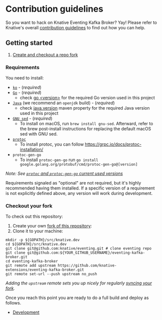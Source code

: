 # Contribution guidelines

So you want to hack on Knative Eventing Kafka Broker? Yay! Please refer to Knative's overall
[contribution guidelines](https://www.knative.dev/contributing/) to find out how you can help.

## Getting started

1. [Create and checkout a repo fork](#checkout-your-fork)

### Requirements

You need to install:

- [`ko`](https://github.com/google/ko) - (_required_)
- [`Go`](https://golang.org/) - (_required_)
    - check
      [go \<version\>](https://github.com/knative-extensions/eventing-kafka-broker/blob/master/go.mod)
      for the required Go version used in this project
- [`Java`](https://www.java.com/en/) (we recommend an `openjdk` build) -
  (_required_)
    - check
      [java.version](https://github.com/knative-extensions/eventing-kafka-broker/blob/master/data-plane/pom.xml)
      maven property for the required Java version used in this project
- [`GNU sed`](https://www.gnu.org/software/sed/) - (_required_)
    - To install on macOS, run `brew install gnu-sed`. Afterward, refer to the brew post-install instructions for 
      replacing the default macOS sed with GNU sed.
- [`protoc`](https://github.com/protocolbuffers/protobuf)
     - To install protoc, you can follow https://grpc.io/docs/protoc-installation/
- `protoc-gen-go`
     - To install `protoc-gen-go` run `go install google.golang.org/protobuf/cmd/protoc-gen-go@[version]`

_Note: See [`protoc` and `protoc-gen-go` current used versions](https://github.com/knative-extensions/eventing-kafka-broker/blob/main/control-plane/pkg/contract/contract.pb.go#L3)_

Requirements signaled as "optional" are not required, but it's highly recommended having them installed. If a specific
version of a requirement is not explicitly defined above, any version will work during development.

### Checkout your fork

To check out this repository:

1. Create your own [fork of this repository](https://help.github.com/articles/fork-a-repo/):
1. Clone it to your machine:

```shell
mkdir -p ${GOPATH}/src/knative.dev
cd ${GOPATH}/src/knative.dev
git clone git@github.com:knative/eventing.git # clone eventing repo
git clone git@github.com:${YOUR_GITHUB_USERNAME}/eventing-kafka-broker.git
cd eventing-kafka-broker
git remote add upstream https://github.com/knative-extensions/eventing-kafka-broker.git
git remote set-url --push upstream no_push
```

_Adding the `upstream` remote sets you up nicely for regularly
[syncing your fork](https://help.github.com/articles/syncing-a-fork/)._

Once you reach this point you are ready to do a full build and deploy as follows.

- [Development](DEVELOPMENT.md)
